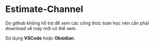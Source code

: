 # Estimate-Channel
Do github không hỗ trợ để xem các công thức toán học nên cần phải download về máy mới có thể xem.

Sử dụng **VSCode** hoặc **Obsidian**.
